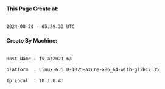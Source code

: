 
   
#### This Page Create at:

```bash

2024-08-20 - 05:29:33 UTC

```

#### Create By Machine:

```bash

Host Name : fv-az2021-63

platform  : Linux-6.5.0-1025-azure-x86_64-with-glibc2.35

Ip Local  : 10.1.0.43

```

